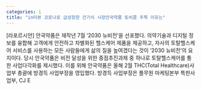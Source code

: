 ```yaml
---
categories: i
title: "in터뷰 코로나로 급성장한 건기식 시장안국약품 토비콤 주목 이유는"
---
```

[라포르시안] 안국약품은 재작년 7월 ‘2030 뉴비전’을 선포했다. 의약기술과 디지털 정보를 융합해 고객에게 안전하고 차별화된 헬스케어 제품을 제공하고, 자사의 토탈헬스케어 서비스를 사용하는 모든 사람들에게 삶의 질을 높여겠다는 것이 ‘2030 뉴비전’의 요지이다. 당시 안국약품은 비전 달성을 위한 중점추진과제 중 하나로 토탈헬스케어를 통한 사업다각화를 제시했다. 이를 위해 안국약품은 올해 2월 THC(Total Healthcare)사업부 총괄에 방경득 사업부장을 영입했다. 방경득 사업부장은 풀무원 마케팅본부 특판사업부, CJ E